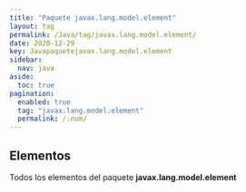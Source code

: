 ```yaml
---
title: "Paquete javax.lang.model.element"
layout: tag
permalink: /Java/tag/javax.lang.model.element/
date: 2020-12-29
key: Javapaquetejavax.lang.model.element
sidebar: 
  nav: java
aside: 
  toc: true
pagination: 
  enabled: true
  tag: "javax.lang.model.element"
  permalink: /:num/
---
```


<h2>Elementos</h2>
Todos los elementos del paquete <strong>javax.lang.model.element</strong>
